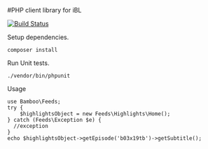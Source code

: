 #PHP client library for iBL

[![Build Status](https://travis-ci.org/craigtaub/bamboo2.svg?branch=develop)](https://travis-ci.org/craigtaub/bamboo2)

Setup dependencies.

    composer install

Run Unit tests.

    ./vendor/bin/phpunit

Usage

    use Bamboo\Feeds;
    try {
        $highlightsObject = new Feeds\Highlights\Home();
    } catch (Feeds\Exception $e) {
      //exception
    }
    echo $highlightsObject->getEpisode('b03x19tb')->getSubtitle();